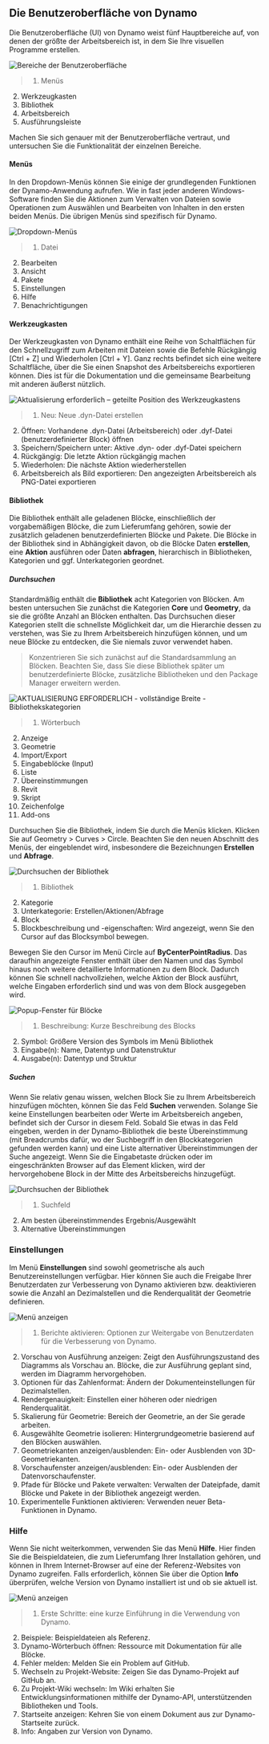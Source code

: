 

## Die Benutzeroberfläche von Dynamo

Die Benutzeroberfläche (UI) von Dynamo weist fünf Hauptbereiche auf, von denen der größte der Arbeitsbereich ist, in dem Sie Ihre visuellen Programme erstellen.

![Bereiche der Benutzeroberfläche](images/2-2/01-UI-Regions.png)

> 1. Menüs
2. Werkzeugkasten
3. Bibliothek
4. Arbeitsbereich
5. Ausführungsleiste

Machen Sie sich genauer mit der Benutzeroberfläche vertraut, und untersuchen Sie die Funktionalität der einzelnen Bereiche.

#### Menüs

In den Dropdown-Menüs können Sie einige der grundlegenden Funktionen der Dynamo-Anwendung aufrufen. Wie in fast jeder anderen Windows-Software finden Sie die Aktionen zum Verwalten von Dateien sowie Operationen zum Auswählen und Bearbeiten von Inhalten in den ersten beiden Menüs. Die übrigen Menüs sind spezifisch für Dynamo.

![Dropdown-Menüs](images/2-2/02-Menus.png)

> 1. Datei
2. Bearbeiten
3. Ansicht
4. Pakete
5. Einstellungen
6. Hilfe
7. Benachrichtigungen

#### Werkzeugkasten

Der Werkzeugkasten von Dynamo enthält eine Reihe von Schaltflächen für den Schnellzugriff zum Arbeiten mit Dateien sowie die Befehle Rückgängig [Ctrl + Z] und Wiederholen [Ctrl + Y]. Ganz rechts befindet sich eine weitere Schaltfläche, über die Sie einen Snapshot des Arbeitsbereichs exportieren können. Dies ist für die Dokumentation und die gemeinsame Bearbeitung mit anderen äußerst nützlich.

![Aktualisierung erforderlich – geteilte Position des Werkzeugkastens](images/2-2/03-Toolbar.png)

> 1. Neu: Neue .dyn-Datei erstellen
2. Öffnen: Vorhandene .dyn-Datei (Arbeitsbereich) oder .dyf-Datei (benutzerdefinierter Block) öffnen
3. Speichern/Speichern unter: Aktive .dyn- oder .dyf-Datei speichern
4. Rückgängig: Die letzte Aktion rückgängig machen
5. Wiederholen: Die nächste Aktion wiederherstellen
6. Arbeitsbereich als Bild exportieren: Den angezeigten Arbeitsbereich als PNG-Datei exportieren

#### Bibliothek

Die Bibliothek enthält alle geladenen Blöcke, einschließlich der vorgabemäßigen Blöcke, die zum Lieferumfang gehören, sowie der zusätzlich geladenen benutzerdefinierten Blöcke und Pakete. Die Blöcke in der Bibliothek sind in Abhängigkeit davon, ob die Blöcke Daten **erstellen**, eine **Aktion** ausführen oder Daten **abfragen**, hierarchisch in Bibliotheken, Kategorien und ggf. Unterkategorien geordnet.

##### Durchsuchen

Standardmäßig enthält die **Bibliothek** acht Kategorien von Blöcken. Am besten untersuchen Sie zunächst die Kategorien **Core** und **Geometry**, da sie die größte Anzahl an Blöcken enthalten. Das Durchsuchen dieser Kategorien stellt die schnellste Möglichkeit dar, um die Hierarchie dessen zu verstehen, was Sie zu Ihrem Arbeitsbereich hinzufügen können, und um neue Blöcke zu entdecken, die Sie niemals zuvor verwendet haben.

> Konzentrieren Sie sich zunächst auf die Standardsammlung an Blöcken. Beachten Sie, dass Sie diese Bibliothek später um benutzerdefinierte Blöcke, zusätzliche Bibliotheken und den Package Manager erweitern werden.

![AKTUALISIERUNG ERFORDERLICH - vollständige Breite - Bibliothekskategorien](images/2-2/04-LibraryCategories.png)

> 1. Wörterbuch
2. Anzeige
3. Geometrie
4. Import/Export
5. Eingabeblöcke (Input)
6. Liste
7. Übereinstimmungen
8. Revit
9. Skript
10. Zeichenfolge
11. Add-ons

Durchsuchen Sie die Bibliothek, indem Sie durch die Menüs klicken. Klicken Sie auf Geometry > Curves > Circle. Beachten Sie den neuen Abschnitt des Menüs, der eingeblendet wird, insbesondere die Bezeichnungen **Erstellen** und **Abfrage**.

![Durchsuchen der Bibliothek](images/2-2/05-LibraryBrowsing.png)

> 1. Bibliothek
2. Kategorie
3. Unterkategorie: Erstellen/Aktionen/Abfrage
4. Block
5. Blockbeschreibung und -eigenschaften: Wird angezeigt, wenn Sie den Cursor auf das Blocksymbol bewegen.

Bewegen Sie den Cursor im Menü Circle auf **ByCenterPointRadius**. Das daraufhin angezeigte Fenster enthält über den Namen und das Symbol hinaus noch weitere detaillierte Informationen zu dem Block. Dadurch können Sie schnell nachvollziehen, welche Aktion der Block ausführt, welche Eingaben erforderlich sind und was von dem Block ausgegeben wird.

![Popup-Fenster für Blöcke](images/2-2/06-NodePopup.png)

> 1. Beschreibung: Kurze Beschreibung des Blocks
2. Symbol: Größere Version des Symbols im Menü Bibliothek
3. Eingabe(n): Name, Datentyp und Datenstruktur
4. Ausgabe(n): Datentyp und Struktur

##### Suchen

Wenn Sie relativ genau wissen, welchen Block Sie zu Ihrem Arbeitsbereich hinzufügen möchten, können Sie das Feld **Suchen** verwenden. Solange Sie keine Einstellungen bearbeiten oder Werte im Arbeitsbereich angeben, befindet sich der Cursor in diesem Feld. Sobald Sie etwas in das Feld eingeben, werden in der Dynamo-Bibliothek die beste Übereinstimmung (mit Breadcrumbs dafür, wo der Suchbegriff in den Blockkategorien gefunden werden kann) und eine Liste alternativer Übereinstimmungen der Suche angezeigt. Wenn Sie die Eingabetaste drücken oder im eingeschränkten Browser auf das Element klicken, wird der hervorgehobene Block in der Mitte des Arbeitsbereichs hinzugefügt.

![Durchsuchen der Bibliothek](images/2-2/07-LibrarySearching.png)

> 1. Suchfeld
2. Am besten übereinstimmendes Ergebnis/Ausgewählt
3. Alternative Übereinstimmungen

### Einstellungen

Im Menü **Einstellungen** sind sowohl geometrische als auch Benutzereinstellungen verfügbar. Hier können Sie auch die Freigabe Ihrer Benutzerdaten zur Verbesserung von Dynamo aktivieren bzw. deaktivieren sowie die Anzahl an Dezimalstellen und die Renderqualität der Geometrie definieren.

![Menü anzeigen](images/2-2/08-Settings.png)

> 1. Berichte aktivieren: Optionen zur Weitergabe von Benutzerdaten für die Verbesserung von Dynamo.
2. Vorschau von Ausführung anzeigen: Zeigt den Ausführungszustand des Diagramms als Vorschau an. Blöcke, die zur Ausführung geplant sind, werden im Diagramm hervorgehoben.
3. Optionen für das Zahlenformat: Ändern der Dokumenteinstellungen für Dezimalstellen.
4. Rendergenauigkeit: Einstellen einer höheren oder niedrigen Renderqualität.
5. Skalierung für Geometrie: Bereich der Geometrie, an der Sie gerade arbeiten.
6. Ausgewählte Geometrie isolieren: Hintergrundgeometrie basierend auf den Blöcken auswählen.
7. Geometriekanten anzeigen/ausblenden: Ein- oder Ausblenden von 3D-Geometriekanten.
8. Vorschaufenster anzeigen/ausblenden: Ein- oder Ausblenden der Datenvorschaufenster.
9. Pfade für Blöcke und Pakete verwalten: Verwalten der Dateipfade, damit Blöcke und Pakete in der Bibliothek angezeigt werden.
10. Experimentelle Funktionen aktivieren: Verwenden neuer Beta-Funktionen in Dynamo.

### Hilfe

Wenn Sie nicht weiterkommen, verwenden Sie das Menü **Hilfe**. Hier finden Sie die Beispieldateien, die zum Lieferumfang Ihrer Installation gehören, und können in Ihrem Internet-Browser auf eine der Referenz-Websites von Dynamo zugreifen. Falls erforderlich, können Sie über die Option **Info** überprüfen, welche Version von Dynamo installiert ist und ob sie aktuell ist.

![Menü anzeigen](images/2-2/09-Help.png)

> 1. Erste Schritte: eine kurze Einführung in die Verwendung von Dynamo.
2. Beispiele: Beispieldateien als Referenz.
3. Dynamo-Wörterbuch öffnen: Ressource mit Dokumentation für alle Blöcke.
4. Fehler melden: Melden Sie ein Problem auf GitHub.
5. Wechseln zu Projekt-Website: Zeigen Sie das Dynamo-Projekt auf GitHub an.
6. Zu Projekt-Wiki wechseln: Im Wiki erhalten Sie Entwicklungsinformationen mithilfe der Dynamo-API, unterstützenden Bibliotheken und Tools.
7. Startseite anzeigen: Kehren Sie von einem Dokument aus zur Dynamo-Startseite zurück.
8. Info: Angaben zur Version von Dynamo.

